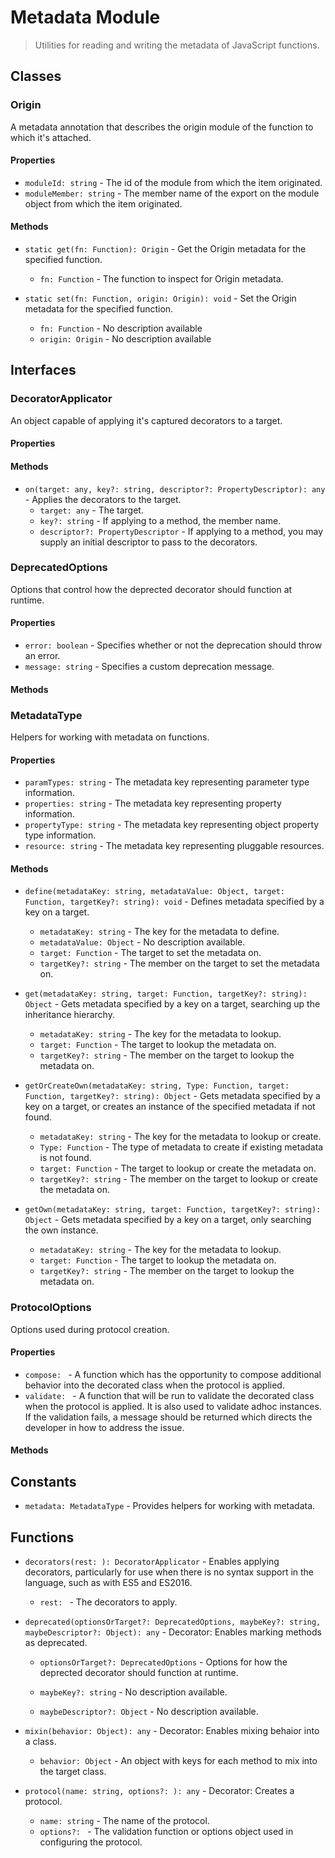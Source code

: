 # Metadata Module

> Utilities for reading and writing the metadata of JavaScript functions.

## Classes


### Origin

A metadata annotation that describes the origin module of the function to which it&#x27;s attached.

#### Properties

* `moduleId: string` - The id of the module from which the item originated.
* `moduleMember: string` - The member name of the export on the module object from which the item originated.

#### Methods


* `static get(fn: Function): Origin` - Get the Origin metadata for the specified function.
  * `fn: Function` - The function to inspect for Origin metadata.


* `static set(fn: Function, origin: Origin): void` - Set the Origin metadata for the specified function.
  * `fn: Function` - No description available
  * `origin: Origin` - No description available



## Interfaces


### DecoratorApplicator

An object capable of applying it&#x27;s captured decorators to a target.

#### Properties


#### Methods


* `on(target: any, key?: string, descriptor?: PropertyDescriptor): any` - Applies the decorators to the target.
  * `target: any` - The target.
  * `key?: string` - If applying to a method, the member name.
  * `descriptor?: PropertyDescriptor` - If applying to a method, you may supply an initial descriptor to pass to the decorators.




### DeprecatedOptions

Options that control how the deprected decorator should function at runtime.

#### Properties

* `error: boolean` - Specifies whether or not the deprecation should throw an error.
* `message: string` - Specifies a custom deprecation message.

#### Methods



### MetadataType

Helpers for working with metadata on functions.

#### Properties

* `paramTypes: string` - The metadata key representing parameter type information.
* `properties: string` - The metadata key representing property information.
* `propertyType: string` - The metadata key representing object property type information.
* `resource: string` - The metadata key representing pluggable resources.

#### Methods


* `define(metadataKey: string, metadataValue: Object, target: Function, targetKey?: string): void` - Defines metadata specified by a key on a target.
  * `metadataKey: string` - The key for the metadata to define.
  * `metadataValue: Object` - No description available.
  * `target: Function` - The target to set the metadata on.
  * `targetKey?: string` - The member on the target to set the metadata on.



* `get(metadataKey: string, target: Function, targetKey?: string): Object` - Gets metadata specified by a key on a target, searching up the inheritance hierarchy.
  * `metadataKey: string` - The key for the metadata to lookup.
  * `target: Function` - The target to lookup the metadata on.
  * `targetKey?: string` - The member on the target to lookup the metadata on.



* `getOrCreateOwn(metadataKey: string, Type: Function, target: Function, targetKey?: string): Object` - Gets metadata specified by a key on a target, or creates an instance of the specified metadata if not found.
  * `metadataKey: string` - The key for the metadata to lookup or create.
  * `Type: Function` - The type of metadata to create if existing metadata is not found.
  * `target: Function` - The target to lookup or create the metadata on.
  * `targetKey?: string` - The member on the target to lookup or create the metadata on.



* `getOwn(metadataKey: string, target: Function, targetKey?: string): Object` - Gets metadata specified by a key on a target, only searching the own instance.
  * `metadataKey: string` - The key for the metadata to lookup.
  * `target: Function` - The target to lookup the metadata on.
  * `targetKey?: string` - The member on the target to lookup the metadata on.




### ProtocolOptions

Options used during protocol creation.

#### Properties

* `compose: ` - A function which has the opportunity to compose additional behavior into the decorated class when the protocol is applied.
* `validate: ` - A function that will be run to validate the decorated class when the protocol is applied. It is also used to validate adhoc instances.
If the validation fails, a message should be returned which directs the developer in how to address the issue.

#### Methods



## Constants

* `metadata: MetadataType` - Provides helpers for working with metadata.

## Functions


* `decorators(rest: ): DecoratorApplicator` - Enables applying decorators, particularly for use when there is no syntax support in the language, such as with ES5 and ES2016.
  * `rest: ` - The decorators to apply.



* `deprecated(optionsOrTarget?: DeprecatedOptions, maybeKey?: string, maybeDescriptor?: Object): any` - Decorator: Enables marking methods as deprecated.
  * `optionsOrTarget?: DeprecatedOptions` - Options for how the deprected decorator should function at runtime.

  * `maybeKey?: string` - No description available.
  * `maybeDescriptor?: Object` - No description available.


* `mixin(behavior: Object): any` - Decorator: Enables mixing behaior into a class.
  * `behavior: Object` - An object with keys for each method to mix into the target class.



* `protocol(name: string, options?: ): any` - Decorator: Creates a protocol.
  * `name: string` - The name of the protocol.
  * `options?: ` - The validation function or options object used in configuring the protocol.


